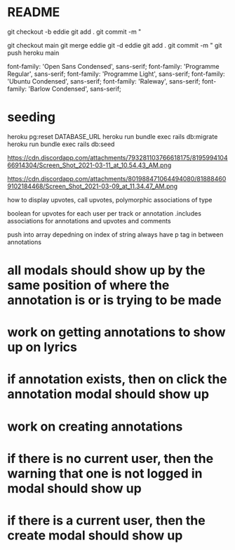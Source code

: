 # README

git checkout -b eddie
git add .
git commit -m "

git checkout main
git merge eddie
git -d eddie
git add .
git commit -m "
git push heroku main

font-family: 'Open Sans Condensed', sans-serif;
font-family: 'Programme Regular', sans-serif;
font-family: 'Programme Light', sans-serif;
font-family: 'Ubuntu Condensed', sans-serif;
font-family: 'Raleway', sans-serif;
font-family: 'Barlow Condensed', sans-serif;

# seeding
heroku pg:reset DATABASE_URL
heroku run bundle exec rails db:migrate
heroku run bundle exec rails db:seed

https://cdn.discordapp.com/attachments/793281103766618175/819599410466914304/Screen_Shot_2021-03-11_at_10.54.43_AM.png

https://cdn.discordapp.com/attachments/801988471064494080/818884609102184468/Screen_Shot_2021-03-09_at_11.34.47_AM.png


how to display upvotes, call upvotes, polymorphic associations of type

boolean for upvotes for each user per track or annotation
.includes associations for annotations and upvotes and comments

push into array depedning on index of string
always have p tag in between annotations

# all modals should show up by the same position of where the annotation is or is trying to be made

# work on getting annotations to show up on lyrics
# if annotation exists, then on click the annotation modal should show up


# work on creating annotations
# if there is no current user, then the warning that one is not logged in modal should show up
# if there is a current user, then the create modal should show up

<script async src="//genius.codes"></script>

